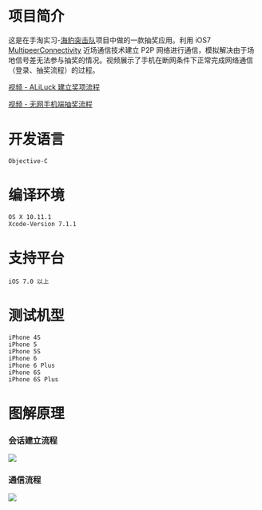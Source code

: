 # 项目简介
这是在手淘实习-[海豹突击队](http://news.laiwang.com/message/news_view.htm?pub_uid=4503417&msg_id=105239620&index=0)项目中做的一款抽奖应用。利用 iOS7 [MultipeerConnectivity](https://developer.apple.com/documentation/multipeerconnectivity?changes=_3) 近场通信技术建立 P2P 网络进行通信，模拟解决由于场地信号差无法参与抽奖的情况。视频展示了手机在断网条件下正常完成网络通信（登录、抽奖流程）的过程。 

[视频 - ALiLuck 建立奖项流程](https://v.youku.com/v_show/id_XMzY3NzcxOTU2OA==.html?spm=a2h3j.8428770.3416059.1)

[视频 - 无网手机端抽奖流程](https://v.youku.com/v_show/id_XMzY3NjY2OTk4NA==.html?spm=a2h3j.8428770.3416059.1)
# 开发语言
    Objective-C
# 编译环境
    OS X 10.11.1
    Xcode-Version 7.1.1
# 支持平台
	iOS 7.0 以上
# 测试机型
	iPhone 4S
	iPhone 5
	iPhone 5S
	iPhone 6
	iPhone 6 Plus
	iPhone 6S
	iPhone 6S Plus
# 图解原理
### 会话建立流程
![](http://seuzl.qiniudn.com/md/1529565683900.png)
### 通信流程
![](http://seuzl.qiniudn.com/md/1529565826390.png)

